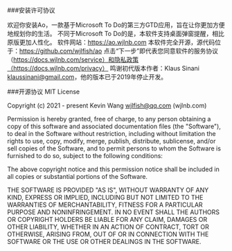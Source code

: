 ###安装许可协议

欢迎你安装Ao，一款基于Microsoft To Do的第三方GTD应用，旨在让你更加方便地规划你的生活。
不同于Microsoft To Do的是，本软件支持桌面弹窗提醒，相比原版更加人性化。
软件网站：https://ao.wjlnb.com
本软件完全开源，源代码位于：https://github.com/wjlfish/ao
点击“下一步”即代表您同意软件的服务协议（https://docs.wjlnb.com/service）和隐私政策（https://docs.wjlnb.com/privacy）
鸣谢初代版本作者：Klaus Sinani <klaussinani@gmail.com>，他的版本已于2019年停止开发。


###开源协议
MIT License

Copyright (c) 2021 - present Kevin Wang <wjlfish@qq.com> (wjlnb.com)

Permission is hereby granted, free of charge, to any person obtaining a copy
of this software and associated documentation files (the "Software"), to deal
in the Software without restriction, including without limitation the rights
to use, copy, modify, merge, publish, distribute, sublicense, and/or sell
copies of the Software, and to permit persons to whom the Software is
furnished to do so, subject to the following conditions:

The above copyright notice and this permission notice shall be included in all
copies or substantial portions of the Software.

THE SOFTWARE IS PROVIDED "AS IS", WITHOUT WARRANTY OF ANY KIND, EXPRESS OR
IMPLIED, INCLUDING BUT NOT LIMITED TO THE WARRANTIES OF MERCHANTABILITY,
FITNESS FOR A PARTICULAR PURPOSE AND NONINFRINGEMENT. IN NO EVENT SHALL THE
AUTHORS OR COPYRIGHT HOLDERS BE LIABLE FOR ANY CLAIM, DAMAGES OR OTHER
LIABILITY, WHETHER IN AN ACTION OF CONTRACT, TORT OR OTHERWISE, ARISING FROM,
OUT OF OR IN CONNECTION WITH THE SOFTWARE OR THE USE OR OTHER DEALINGS IN THE
SOFTWARE.
